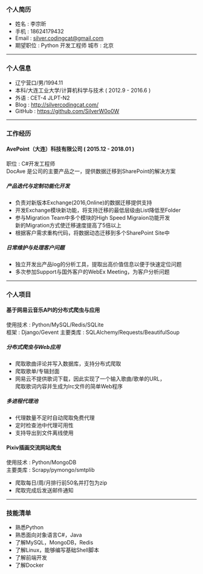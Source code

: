 ### 个人简历
* 姓名 : 李宗昕
* 手机 : 18624179432
* Email : silver.codingcat@gmail.com
* 期望职位 : Python 开发工程师  城市 : 北京
***

### 个人信息
* 辽宁营口/男/1994.11
* 本科/大连工业大学/计算机科学与技术 ( 2012.9 - 2016.6 )
* 外语 : CET-4 JLPT-N2
* Blog : http://silvercodingcat.com/
* GitHub : https://github.com/SilverW0o0W
***

### 工作经历
#### AvePoint（大连）科技有限公司 ( 2015.12 - 2018.01 )
职位 : C#开发工程师  
DocAve 是公司的主要产品之一，提供数据迁移到SharePoint的解决方案

##### 产品迭代与定制功能化开发
* 负责对新版本Exchange(2016,Online)的数据迁移提供支持
* 开发Exchange模块新功能，将支持迁移的最低层级由List降低至Folder
* 参与Migration Team中多个模块的High Speed Migraion功能开发  
  新的Migration方式使迁移速度提高了5倍以上
* 根据客户需求重构代码，将数据动态迁移到多个SharePoint Site中

##### 日常维护与处理客户问题
* 独立开发出产品log的分析工具，提取出高价值信息以便于快速定位问题
* 多次参加Support与国外客户的WebEx Meeting，为客户分析问题

***

### 个人项目

#### 基于网易云音乐API的分布式爬虫与应用
使用技术 : Python/MySQL/Redis/SQLite  
框架 : Django/Gevent
主要类库 : SQLAlchemy/Requests/BeautifulSoup

##### 分布式爬虫与Web应用
* 爬取歌曲评论并写入数据库，支持分布式爬取
* 爬取歌单/专辑封面
* 网易云不提供歌词下载，因此实现了一个输入歌曲/歌单的URL，  
爬取歌词内容并生成为lrc文件的简单Web程序


##### 多进程代理池
* 代理数量不足时自动爬取免费代理
* 定时检查池中代理可用性
* 支持导出到文件离线使用

#### Pixiv插画交流网站爬虫
使用技术 : Python/MongoDB  
主要类库 : Scrapy/pymongo/smtplib  

* 爬取每日/周/月排行前50名并打包为zip
* 爬取完成后发送邮件通知
***

### 技能清单
* 熟悉Python
* 熟悉面向对象语言C#，Java
* 了解MySQL，MongoDB，Redis
* 了解Linux，能够编写基础Shell脚本
* 了解前端开发
* 了解Docker